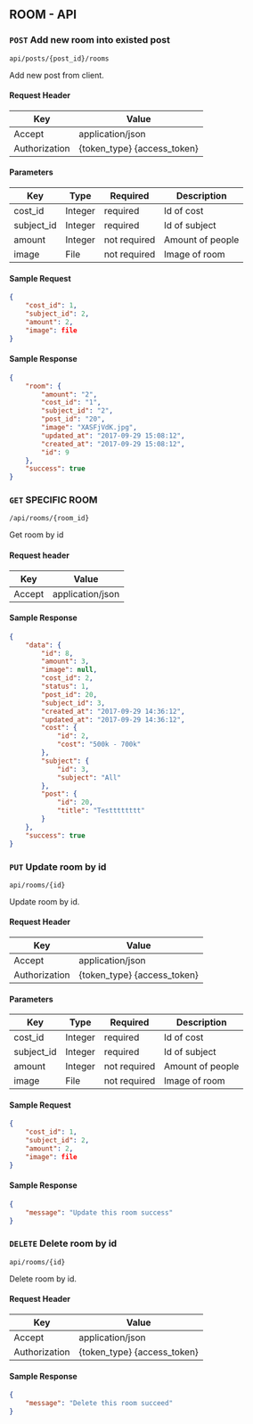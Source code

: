 ## ROOM - API

### `POST` Add new room into existed post
```
api/posts/{post_id}/rooms
```
Add new post from client.
#### Request Header
| Key | Value |
|---|---|
| Accept | application/json |
| Authorization | {token_type} {access_token} |
#### Parameters
| Key | Type | Required | Description |
|---|---|---|---|
| cost_id | Integer | required | Id of cost |
| subject_id | Integer | required | Id of subject |
| amount | Integer | not required | Amount of people |
| image | File | not required | Image of room |

#### Sample Request
```json
{
	"cost_id": 1,
	"subject_id": 2,
	"amount": 2,
	"image": file
}
```
#### Sample Response
```json
{
	"room": {
        "amount": "2",
        "cost_id": "1",
        "subject_id": "2",
        "post_id": "20",
        "image": "XASFjVdK.jpg",
        "updated_at": "2017-09-29 15:08:12",
        "created_at": "2017-09-29 15:08:12",
        "id": 9
    },
    "success": true
}
```

### `GET` SPECIFIC ROOM
```
/api/rooms/{room_id}
```
Get room by id

#### Request header
| Key | Value |
|---|---|
| Accept | application/json |

#### Sample Response
```json
{
  	"data": {
        "id": 8,
        "amount": 3,
        "image": null,
        "cost_id": 2,
        "status": 1,
        "post_id": 20,
        "subject_id": 3,
        "created_at": "2017-09-29 14:36:12",
        "updated_at": "2017-09-29 14:36:12",
        "cost": {
            "id": 2,
            "cost": "500k - 700k"
        },
        "subject": {
            "id": 3,
            "subject": "All"
        },
        "post": {
            "id": 20,
            "title": "Testttttttt"
        }
    },
    "success": true
}
```
### `PUT` Update room by id
```
api/rooms/{id}
```
Update room by id.
#### Request Header
| Key | Value |
|---|---|
| Accept | application/json |
| Authorization | {token_type} {access_token} |
#### Parameters
| Key | Type | Required | Description |
|---|---|---|---|
| cost_id | Integer | required | Id of cost |
| subject_id | Integer | required | Id of subject |
| amount | Integer | not required | Amount of people |
| image | File | not required | Image of room |

#### Sample Request
```json
{
	"cost_id": 1,
	"subject_id": 2,
	"amount": 2,
	"image": file
}
```
#### Sample Response
```json
{
	"message": "Update this room success"
}
```

### `DELETE` Delete room by id
```
api/rooms/{id}
```
Delete room by id.
#### Request Header
| Key | Value |
|---|---|
| Accept | application/json |
| Authorization | {token_type} {access_token} |

#### Sample Response
```json
{
	"message": "Delete this room succeed"
}
```
